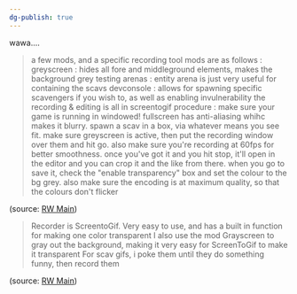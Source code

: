 ```yaml
---
dg-publish: true
---
```

wawa....

> a few mods, and a specific recording tool
> mods are as follows :
> greyscreen : hides all fore and middleground elements, makes the background grey
> testing arenas : entity arena is just very useful for containing the scavs
> devconsole : allows for spawning specific scavengers if you wish to, as well as enabling invulnerability
> the recording & editing is all in screentogif 
> procedure :
> make sure your game is running in windowed! fullscreen has anti-aliasing whihc makes it blurry. spawn a scav in a box, via whatever means you see fit. make sure greyscreen is active, then put the recording window over them and hit go. also make sure you're recording at 60fps for better smoothness. once you've got it and you hit stop, it'll open in the editor and you can crop it and the like from there. when you go to save it, check the "enable transparency" box and set the colour to the bg grey. also make sure the encoding is at maximum quality, so that the colours don't flicker

(source: [RW Main](https://discord.com/channels/291184728944410624/1118078892796825670/1141447706699649165))


> Recorder is ScreentoGif. Very easy to use, and has a built in function for making one color transparent I also use the mod Grayscreen to gray out the background, making it very easy for ScreenToGif to make it transparent For scav gifs, i poke them until they do something funny, then record them

(source: [RW Main](https://discord.com/channels/291184728944410624/1118078892796825670/1141447420304171110))

